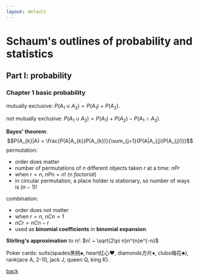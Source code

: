 ```yaml
---
layout: default
---
```

# Schaum's outlines of probability and statistics
## Part I: probability
### Chapter 1 basic probability
mutually exclusive: $P(A_{1}\cup A_{2})=P(A_{1})+P(A_{2})$. 

not mutually exclusive: $P(A_{1}\cup A_{2})=P(A_{1})+P(A_{2})-P(A_{1}\cap A_{2})$. 

**Bayes' theorem**: 
$$P(A_{k}|A) = \frac{P(A|A_{k})P(A_{k})}{\sum_{j=1}{P(A|A_{j})P(A_{j})}}$$
permutation:
- order does matter
- number of permutations of *n* different objects taken *r* at a time: $nPr$
- when $r=n$, $nPn=n!$ (n *factorial*)
- in circular permutation, a place holder is stationary, so number of ways is $(n-1)!$

combination:
- order does not matter
- when $r=n$, $nCn=1$
- $nCr = nCn-r$
- used as **binomial coefficients** in **binomial expansion**.

**Stirling's approximation** to *n!*: $n! ~ \sqrt{2\pi n}n^{n}e^{-n}$

Poker cards: suits(spades黑桃♠, heart红心♥, diamonds方片♦, clubs梅花♣), rank(ace A, 2-10, jack J, queen Q, king K).<br>




[back](../)

